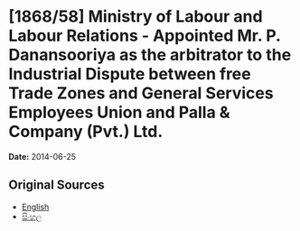 # [1868/58] Ministry of Labour and Labour Relations - Appointed Mr. P. Danansooriya as the arbitrator to the Industrial Dispute between free Trade Zones and General Services Employees Union and Palla & Company (Pvt.) Ltd.

**Date:** 2014-06-25

## Original Sources

- [English](https://documents.gov.lk/view/extra-gazettes/2014/6/1868-58_E.pdf)
- [සිංහල](https://documents.gov.lk/view/extra-gazettes/2014/6/1868-58_S.pdf)
